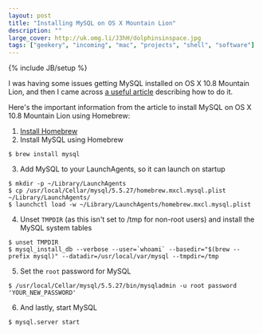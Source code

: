```yaml
---
layout: post
title: "Installing MySQL on OS X Mountain Lion"
description: ""
large_cover: http://uk.omg.li/J3hH/dolphinsinspace.jpg
tags: ["geekery", "incoming", "mac", "projects", "shell", "software"]
---
```

{% include JB/setup %}

I was having some issues getting MySQL installed on OS X 10.8 Mountain Lion, and then I came across [a useful article](http://madebyhoundstooth.com/blog/install-mysql-on-mountain-lion-with-homebrew/) describing how to do it.

Here's the important information from the article to install MySQL on OS X 10.8 Mountain Lion using Homebrew:

1. [Install Homebrew](http://mxcl.github.com/homebrew/#selectable)
2. Install MySQL using Homebrew

```$ brew install mysql```

3. Add MySQL to your LaunchAgents, so it can launch on startup

```$ mkdir -p ~/Library/LaunchAgents```<br />
```$ cp /usr/local/Cellar/mysql/5.5.27/homebrew.mxcl.mysql.plist ~/Library/LaunchAgents/```<br />
```$ launchctl load -w ~/Library/LaunchAgents/homebrew.mxcl.mysql.plist```

4. Unset `TMPDIR` (as this isn't set to /tmp for non-root users) and install the MySQL system tables

```$ unset TMPDIR```<br />
```$ mysql_install_db --verbose --user=`whoami` --basedir="$(brew --prefix mysql)" --datadir=/usr/local/var/mysql --tmpdir=/tmp```

5. Set the `root` password for MySQL

```$ /usr/local/Cellar/mysql/5.5.27/bin/mysqladmin -u root password 'YOUR_NEW_PASSWORD'```

6. And lastly, start MySQL

```$ mysql.server start```

